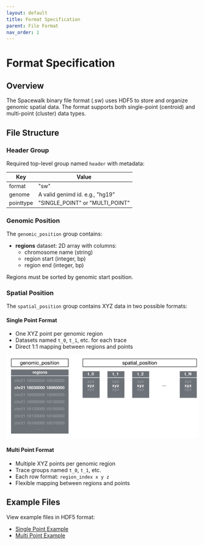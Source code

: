```yaml
---
layout: default
title: Format Specification
parent: File Format
nav_order: 1
---
```


# Format Specification

## Overview

The Spacewalk binary file format (.sw) uses HDF5 to store and organize genomic spatial data. The format supports both single-point (centroid) and multi-point (cluster) data types.

## File Structure

### Header Group
Required top-level group named `header` with metadata:

| Key       | Value                           |
|-----------|---------------------------------|
| format    | "sw"                           |
| genome    | A valid genimd id. e.g., "hg19" |
| pointtype | "SINGLE_POINT" or "MULTI_POINT" |

### Genomic Position
The `genomic_position` group contains:

- **regions** dataset: 2D array with columns:
  - chromosome name (string)
  - region start (integer, bp)
  - region end (integer, bp)

Regions must be sorted by genomic start position.

### Spatial Position
The `spatial_position` group contains XYZ data in two possible formats:

#### Single Point Format
- One XYZ point per genomic region
- Datasets named `t_0`, `t_1`, etc. for each trace
- Direct 1:1 mapping between regions and points

![Single Point Association](../assets/images/file-format/region-xyz-single-point.jpg)

#### Multi Point Format
- Multiple XYZ points per genomic region
- Trace groups named `t_0`, `t_1`, etc.
- Each row format: `region_index x y z`
- Flexible mapping between regions and points

## Example Files

View example files in HDF5 format:
- [Single Point Example](https://myhdf5.hdfgroup.org/view?url=https%3A%2F%2Fgithub.com%2Fturner%2Fswt2sw%2Fblob%2Fmain%2Fball-and-stick.sw)
- [Multi Point Example](https://myhdf5.hdfgroup.org/view?url=https%3A%2F%2Fgithub.com%2Fturner%2Fswt2sw%2Fblob%2Fmain%2Fpointcloud-missing-genomic-regions.sw)
